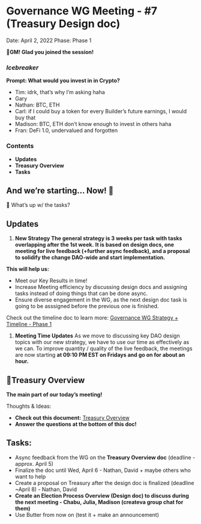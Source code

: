 # Governance WG Meeting - #7 (Treasury Design doc)

Date: April 2, 2022
Phase: Phase 1

🌱**GM! Glad you joined the session!** 

### *Icebreaker*

**Prompt: What would you invest in in Crypto?**

- Tim: idrk, that’s why I’m asking haha
- Gary
- Nathan: BTC, ETH
- Carl: if I could buy a token for every Builder’s future earnings, I would buy that
- Madison: BTC, ETH don’t know enough to invest in others haha
- Fran: DeFi 1.0, undervalued and forgotten

### Contents

- **Updates**
- **Treasury Overview**
- **Tasks**

## And we’re starting... Now! 🚀

<aside>
📢 What’s up w/ the tasks?

## Updates

1. **New Strategy 
The general strategy is 3 weeks per task with tasks overlapping after the 1st week.** 
**It is based on design docs, one meeting for live feedback (+further async feedback), and a proposal to solidify the change DAO-wide and start implementation.**

**This will help us:**

- Meet our Key Results in time!
- Increase Meeting efficiency by discussing design docs and assigning tasks instead of doing things that can be done async.
- Ensure diverse engagement in the WG, as the next design doc task is going to be asssigned before the previous one is finished.

Check out the timeline doc to learn more: [Governance WG Strategy + Timeline - Phase 1](../../../../Document%20Archive%20816b78f2e0c6400e8ce641cdd07e5402/Dream%20DAO%20Working%20Groups%20Home%20Season%201%204d1702104a2f4180a27e92b0510bd283/Dream%20DAO%20Phase%201%20Working%20Groups%20c53752864e064f6da1b9f1c4ed1019ba/Governance%20WG%20%5BLegacy%5D%20a464f56462524c87842951a5c5d8b9f0/Governance%20WG%20Strategy%20+%20Timeline%20-%20Phase%201%205bd18f3f86714159a4eba564b0fc8791.md) 

1. **Meeting Time Updates**
As we move to discussing key DAO design topics with our new strategy, we have to use our time as effectively as we can. To improve quantity / quality of the live feedback, the meetings are now starting **at 09:10 PM EST on Fridays and go on for about an hour.**
</aside>

## 💸Treasury Overview

**The main part of our today’s meeting!** 

Thoughts & Ideas:

- **Check out this document:**
 [Treasury Overview ](../../../../Document%20Archive%20816b78f2e0c6400e8ce641cdd07e5402/Dream%20DAO%20Working%20Groups%20Home%20Season%201%204d1702104a2f4180a27e92b0510bd283/Dream%20DAO%20Phase%201%20Working%20Groups%20c53752864e064f6da1b9f1c4ed1019ba/Governance%20WG%20%5BLegacy%5D%20a464f56462524c87842951a5c5d8b9f0/Treasury%20Overview%2041a865219d3648e598e6f3f395b7e6c8.md)
- **Answer the questions at the bottom of this doc!**

## Tasks:

- Async feedback from the WG on the **Treasury Overview doc** (deadline - approx. April 5)
- Finalize the doc until Wed, April 6 - Nathan, David + maybe others who want to help
- Create a proposal on Treasury after the design doc is finalized (deadline ~April 8) - Nathan, David
- **Create an Election Process Overview (Design doc) to discuss during the next meeting - Chabu, Julia, Madison (createva group chat for them)**
- Use Butter from now on (test it + make an announcement)